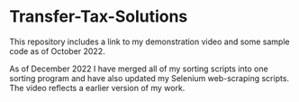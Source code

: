 # Transfer-Tax-Solutions
This repository includes a link to my demonstration video and some sample code as of October 2022.

As of December 2022 I have merged all of my sorting scripts into one sorting program and have also updated my Selenium web-scraping scripts.
The video reflects a earlier version of my work.
